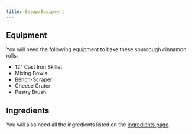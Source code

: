 ```yaml
---
title: Setup/Equipment
---
```


## Equipment

You will need the following equipment to bake these sourdough cinnamon rolls:

- 12" Cast Iron Skillet
- Mixing Bowls
- Bench-Scraper
- Cheese Grater
- Pastry Brush

## Ingredients

You will also need all the ingredients listed on the [ingredients page](recipe_ingredients.html).
